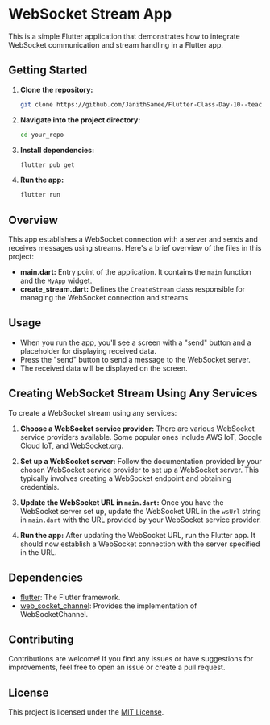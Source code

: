 # WebSocket Stream App

This is a simple Flutter application that demonstrates how to integrate WebSocket communication and stream handling in a Flutter app.

## Getting Started

1. **Clone the repository:**

    ```bash
    git clone https://github.com/JanithSamee/Flutter-Class-Day-10--teaching-material.git
    ```

2. **Navigate into the project directory:**

    ```bash
    cd your_repo
    ```

3. **Install dependencies:**

    ```bash
    flutter pub get
    ```

4. **Run the app:**

    ```bash
    flutter run
    ```

## Overview

This app establishes a WebSocket connection with a server and sends and receives messages using streams. Here's a brief overview of the files in this project:

-   **main.dart:** Entry point of the application. It contains the `main` function and the `MyApp` widget.
-   **create_stream.dart:** Defines the `CreateStream` class responsible for managing the WebSocket connection and streams.

## Usage

-   When you run the app, you'll see a screen with a "send" button and a placeholder for displaying received data.
-   Press the "send" button to send a message to the WebSocket server.
-   The received data will be displayed on the screen.

## Creating WebSocket Stream Using Any Services

To create a WebSocket stream using any services:

1. **Choose a WebSocket service provider:** There are various WebSocket service providers available. Some popular ones include AWS IoT, Google Cloud IoT, and WebSocket.org.

2. **Set up a WebSocket server:** Follow the documentation provided by your chosen WebSocket service provider to set up a WebSocket server. This typically involves creating a WebSocket endpoint and obtaining credentials.

3. **Update the WebSocket URL in `main.dart`:** Once you have the WebSocket server set up, update the WebSocket URL in the `wsUrl` string in `main.dart` with the URL provided by your WebSocket service provider.

4. **Run the app:** After updating the WebSocket URL, run the Flutter app. It should now establish a WebSocket connection with the server specified in the URL.

## Dependencies

-   [flutter](https://pub.dev/packages/flutter): The Flutter framework.
-   [web_socket_channel](https://pub.dev/packages/web_socket_channel): Provides the implementation of WebSocketChannel.

## Contributing

Contributions are welcome! If you find any issues or have suggestions for improvements, feel free to open an issue or create a pull request.

## License

This project is licensed under the [MIT License](LICENSE).
